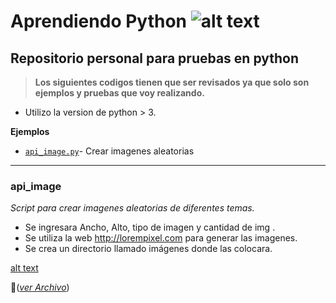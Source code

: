 [logo]: https://bugs.python.org/@@file/favicon.ico "Logo"
[imgVideo_api_image]: https://drive.google.com/open?id=0B0amFghwwtpIY19INWJyemV5NlE


# Aprendiendo Python ![alt text][logo]

## Repositorio personal para pruebas en python 

>**Los siguientes codigos tienen que ser revisados ya que solo son ejemplos y pruebas que voy realizando.**

+ Utilizo la version de python > 3. 

**Ejemplos**

+ [`api_image.py`](#api_image)- Crear imagenes aleatorias

***

### **api_image** 

*Script para crear imagenes aleatorias de diferentes temas.*

+ Se ingresara Ancho, Alto, tipo de imagen y cantidad de img . 
+ Se utiliza la web http://lorempixel.com para generar las imagenes. 
+ Se crea un directorio llamado imágenes donde las colocara.

[alt text][imgVideo_api_image]

:page_facing_up:(*[ver Archivo](../master/api_image.py)*)


